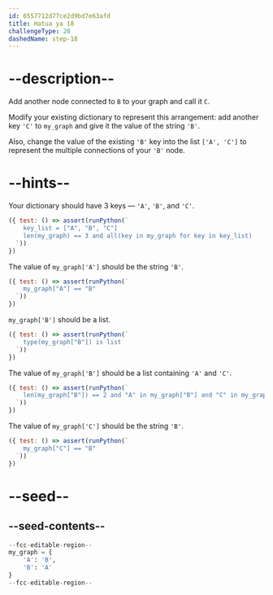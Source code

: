 ```yaml
---
id: 6557712d77ce2d9bd7e63afd
title: Hatua ya 18
challengeType: 20
dashedName: step-18
---
```


# --description--

Add another node connected to `B` to your graph and call it `C`.

Modify your existing dictionary to represent this arrangement: add another key `'C'` to `my_graph` and give it the value of the string `'B'`.

Also, change the value of the existing `'B'` key into the list `['A', 'C']` to represent the multiple connections of your `'B'` node.

# --hints--

Your dictionary should have 3 keys — `'A'`, `'B'`, and `'C'`.

```js
({ test: () => assert(runPython(`
    key_list = ["A", "B", "C"]
    len(my_graph) == 3 and all(key in my_graph for key in key_list)
  `))
})
```

The value of `my_graph['A']` should be the string `'B'`.

```js
({ test: () => assert(runPython(`
    my_graph["A"] == "B"
  `))
})
```

`my_graph['B']` should be a list.

```js
({ test: () => assert(runPython(`
    type(my_graph["B"]) is list
  `))
})
```

The value of `my_graph['B']` should be a list containing `'A'` and `'C'`.

```js
({ test: () => assert(runPython(`
    len(my_graph["B"]) == 2 and "A" in my_graph["B"] and "C" in my_graph["B"]
  `))
})
```

The value of `my_graph['C']` should be the string `'B'`.

```js
({ test: () => assert(runPython(`
    my_graph["C"] == "B"
  `))
})
```

# --seed--

## --seed-contents--

```py
--fcc-editable-region--
my_graph = {
    'A': 'B',
    'B': 'A'
}
--fcc-editable-region--
```
